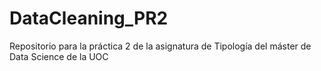 # DataCleaning_PR2
Repositorio para la práctica 2 de la asignatura de Tipología del máster de Data Science de la UOC
